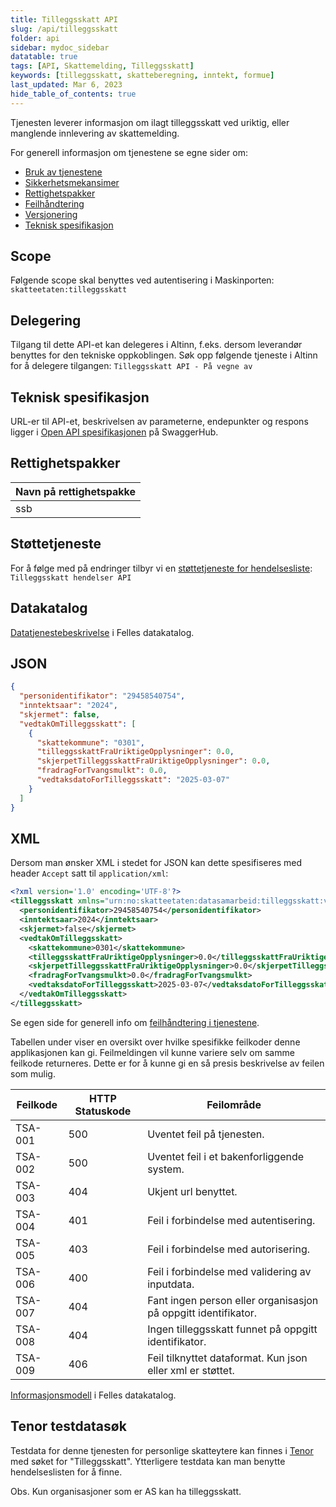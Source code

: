 ```yaml
---
title: Tilleggsskatt API
slug: /api/tilleggsskatt
folder: api
sidebar: mydoc_sidebar
datatable: true
tags: [API, Skattemelding, Tilleggsskatt]
keywords: [tilleggsskatt, skatteberegning, inntekt, formue]
last_updated: Mar 6, 2023
hide_table_of_contents: true
---
```

<Summary>Tjenesten leverer informasjon om ilagt tilleggsskatt ved uriktig, eller manglende innlevering av skattemelding.</Summary>

<Tabs underline={true}>
<TabItem headerText="Om tjenesten" itemKey="itemKey-1" default>

For generell informasjon om tjenestene se egne sider om:
* [Bruk av tjenestene](../om/bruk.md)
* [Sikkerhetsmekansimer](../om/sikkerhet.md)
* [Rettighetspakker](../om/rettighetspakker.md) 
* [Feilhåndtering](../om/feil.md)
* [Versjonering](../om/versjoner.md)
* [Teknisk spesifikasjon](../om/tekniskspesifikasjon.md)

## Scope
Følgende scope skal benyttes ved autentisering i Maskinporten: `skatteetaten:tilleggsskatt`

## Delegering
Tilgang til dette API-et kan delegeres i Altinn, f.eks. dersom leverandør benyttes for den tekniske oppkoblingen. Søk opp følgende tjeneste i Altinn for å delegere tilgangen: `Tilleggsskatt API - På vegne av`

## Teknisk spesifikasjon
URL-er til API-et, beskrivelsen av parameterne, endepunkter og respons ligger i [Open API spesifikasjonen](https://app.swaggerhub.com/apis/skatteetaten/tilleggsskatt-api/) på SwaggerHub.

## Rettighetspakker
  
| Navn på rettighetspakke |	
|---|
| ssb |

## Støttetjeneste
For å følge med på endringer tilbyr vi en [støttetjeneste for hendelsesliste](./hendelser.md): `Tilleggsskatt hendelser API`
 
## Datakatalog
[Datatjenestebeskrivelse](https://data.norge.no/dataservices/3852cc8b-6dbf-3958-8543-33e81ed1fbfd) i Felles datakatalog.

</TabItem>
<TabItem headerText="Eksempler" itemKey="itemKey-2">

## JSON

```json
{
  "personidentifikator": "29458540754",
  "inntektsaar": "2024",
  "skjermet": false,
  "vedtakOmTilleggsskatt": [
    {
      "skattekommune": "0301",
      "tilleggsskattFraUriktigeOpplysninger": 0.0,
      "skjerpetTilleggsskattFraUriktigeOpplysninger": 0.0,
      "fradragForTvangsmulkt": 0.0,
      "vedtaksdatoForTilleggsskatt": "2025-03-07"
    }
  ]
}
```

## XML

Dersom man ønsker XML i stedet for JSON kan dette spesifiseres med header `Accept` satt til `application/xml`:

```xml
<?xml version='1.0' encoding='UTF-8'?>
<tilleggsskatt xmlns="urn:no:skatteetaten:datasamarbeid:tilleggsskatt:v1">
  <personidentifikator>29458540754</personidentifikator>
  <inntektsaar>2024</inntektsaar>
  <skjermet>false</skjermet>
  <vedtakOmTilleggsskatt>
    <skattekommune>0301</skattekommune>
    <tilleggsskattFraUriktigeOpplysninger>0.0</tilleggsskattFraUriktigeOpplysninger>
    <skjerpetTilleggsskattFraUriktigeOpplysninger>0.0</skjerpetTilleggsskattFraUriktigeOpplysninger>
    <fradragForTvangsmulkt>0.0</fradragForTvangsmulkt>
    <vedtaksdatoForTilleggsskatt>2025-03-07</vedtaksdatoForTilleggsskatt>
  </vedtakOmTilleggsskatt>
</tilleggsskatt>
```
</TabItem>
<TabItem headerText="Feilkoder" itemKey="itemKey-3">

Se egen side for generell info om [feilhåndtering i tjenestene](../om/feil.md).

Tabellen under viser en oversikt over hvilke spesifikke feilkoder denne applikasjonen kan gi. Feilmeldingen vil kunne variere selv om samme feilkode returneres. Dette er for å kunne gi en så presis beskrivelse av feilen som mulig.

| Feilkode | HTTP Statuskode | Feilområde                                                     |
|----------|-----------------|----------------------------------------------------------------|
| TSA-001  | 500             | Uventet feil på tjenesten.                                     |
| TSA-002  | 500             | Uventet feil i et bakenforliggende system.                     |
| TSA-003  | 404             | Ukjent url benyttet.                                           |
| TSA-004  | 401             | Feil i forbindelse med autentisering.                          |
| TSA-005  | 403             | Feil i forbindelse med autorisering.                           |
| TSA-006  | 400             | Feil i forbindelse med validering av inputdata.                |
| TSA-007  | 404             | Fant ingen person eller organisasjon på oppgitt identifikator. |
| TSA-008  | 404             | Ingen tilleggsskatt funnet på oppgitt identifikator.           |
| TSA-009  | 406             | Feil tilknyttet dataformat. Kun json eller xml er støttet.     |

</TabItem>
<TabItem headerText="Informasjonsmodell" itemKey="itemKey-4">

[Informasjonsmodell](https://data.norge.no/informationmodels/aee5a3bb-94e1-35d8-91d5-a528119d004a) i Felles datakatalog.

</TabItem>
<TabItem headerText="Test" itemKey="itemKey-5">

## Tenor testdatasøk
Testdata for denne tjenesten for personlige skatteytere kan finnes i [Tenor](../test/tenor.md) med søket for "Tilleggsskatt".
Ytterligere testdata kan man benytte hendelseslisten for å finne.
  
Obs. Kun organisasjoner som er AS kan ha tilleggsskatt.
  
</TabItem>
</Tabs>

